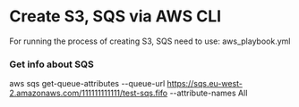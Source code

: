 # Create S3, SQS via AWS CLI

For running the process of creating S3, SQS need to use: aws_playbook.yml 

### Get info about SQS

aws sqs get-queue-attributes --queue-url https://sqs.eu-west-2.amazonaws.com/111111111111/test-sqs.fifo --attribute-names All